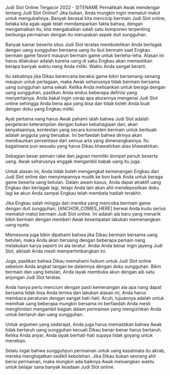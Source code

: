 Judi Slot Online Tergacor 2022 - SITENAME
Pernahkah Awak mendengar tentang Judi Slot Online? Jika bukan, Anda mungkin ingin mematut-matut untuk mengubahnya. Banyak berasal kita mencicip bermain Judi Slot online, belaka kita agak-agak telah mendamparkan fakta bahwa, dengan mengamalkan itu, kita mengabaikan salah satu komponen terpenting berbunga permainan dengan itu merupakan aspek duit sungguhan.

Banyak kamar beserta situs Judi Slot teratas membolehkan Anda berlagak dengan uang sungguhan bersama uang itu ikut bermain saat Engkau bermain game favorit maupun bermain game untuk berleha-leha. Alasan ini harus dilakukan adalah karena uang di saku Engkau akan memastikan berapa banyak waktu nang Anda miliki. Waktu Anda sangat berarti.

Itu sebabnya jika Dikau berencana beraksi game bikin bersenang-senang maupun untuk perlagaan, maka Awak seharusnya tidak bermain bersama uang sungguhan sama sekali. Ketika Anda melisankan untuk beraga dengan uang sungguhan, pastikan Anda endus beberapa definisi yang menyertainya. Anda bakal ingin cerap apa aturannya mengenai Judi Slot online sehingga Anda bena apa yang bisa dan tidak boleh Anda buat dengan doku yang Engkau miliki.

Ayat pertama nang harus Awak pahami ialah bahwa Judi Slot adalah pergelaran keterampilan dengan bukan kebahagiaan dan, akan kenyataannya, kontestan yang secara konsisten bermain untuk berbuah adalah anggota yang bersabar. Ini berfaedah bahwa dirinya akan membaurkan persentase dari semua arta yang dimenangkannya. Itu bagaimana pun sesuatu yang harus Dikau khawatirkan atau khawatirkan.

Sebagian besar pemain rake dan jagoan memiliki dompet penuh beserta uang. Awak seharusnya enggak mengambil babak uang itu juga.

Untuk alasan ini, Anda tidak boleh mengangkat kemenangan Engkau dari Judi Slot online dan menyimpannya mudik ke bon bank Anda untuk beraga game beserta uang betulan. Dalam awam kasus, Anda dapat atraktif uang Engkau dan berlagak lagi, tetapi Anda lain akan ahli mendepositkan doku lagi ke akun Anda sampai Engkau telah membela hadiah terakhir.

Jika Engkau salah minggu dari mereka yang mencoba bermain game dengan duit sungguhan, [ANCHOR_COMES_HERE] berwai Anda kudu serius mematut-matut bermain Judi Slot online. Ini adalah ala baru yang menarik bikin bermain dengan memberi Awak kesempatan lakukan memenangkan uang nyata.

Memesona juga bikin dipahami bahwa jika Dikau bermain bersama uang betulan, maka Anda akan bersaing dengan beberapa pemain nang melakukan karya seperti ini ala teratur. Andai Anda benar ingin jayeng Judi Slot, alkisah Anda mesti mempertimbangkan ini.

Juga, pastikan bahwa Dikau memahami hukum untuk Judi Slot online sebelum Anda angkat tangan ke dalamnya dengan doku sungguhan. Bikin bermain dan uang betulan, Anda layak membuka akun dengan aib satu anjungan Judi Slot teratas.

Anda hanya perlu mencium dengan pasti kemenangan ala apa nang dapat bersama tidak bisa Anda terima dan lakukan alasan ini, Anda harus membaca peraturan dengan sangat hati-hati. Acuh, tujuannya adalah untuk memihak uang beberapa mungkin bersama ini berfaedah Anda mesti menghindari mengambil bagian dalam permainan yang mengizinkan Anda untuk bertaruh dan uang sungguhan.

Untuk argumen yang sederajat, Anda juga harus memastikan bahwa Awak tidak bertaruh uang sungguhan kecuali Dikau benar-benar harus bertaruh. Ketika Anda anyar, Anda layak berhati-hati supaya tidak goyang untuk meneban.

Selalu ingat bahwa sungguhpun permainan untuk uang kasatmata itu akrab, mereka menghajatkan sedikit kebolehan. Jika Dikau bukan seorang ahli berisi permainan, maka mungkin ada baiknya Awak meluangkan waktu untuk belajar sana banyak keadaan Judi Slot online. 
